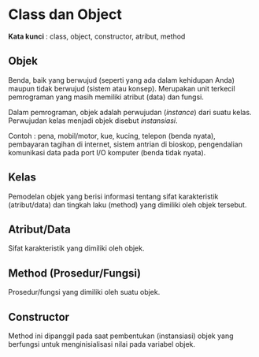 # Class dan Object
**Kata kunci** : class, object, constructor, atribut, method

## Objek
Benda, baik yang berwujud (seperti yang ada dalam kehidupan Anda) maupun tidak berwujud (sistem atau konsep). 
Merupakan unit terkecil pemrograman yang masih memiliki atribut (data) dan fungsi.

Dalam pemrograman, objek adalah perwujudan (*instance*) dari suatu kelas. Perwujudan kelas menjadi objek disebut *instansiasi*.

Contoh : pena, mobil/motor, kue, kucing, telepon (benda nyata), pembayaran tagihan di internet, sistem antrian di bioskop, pengendalian komunikasi data pada port I/O komputer (benda tidak nyata).

## Kelas
Pemodelan objek yang berisi informasi tentang sifat karakteristik (atribut/data) dan tingkah laku (method) yang dimiliki oleh objek tersebut.

## Atribut/Data
Sifat karakteristik yang dimiliki oleh objek.

## Method (Prosedur/Fungsi)
Prosedur/fungsi yang dimiliki oleh suatu objek.

## Constructor
Method ini dipanggil pada saat pembentukan (instansiasi) objek yang berfungsi untuk menginisialisasi nilai pada variabel objek.
